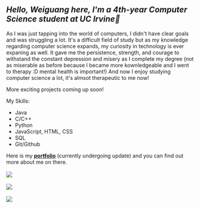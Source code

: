 ## *Hello, Weiguang here, I'm a 4th-year Computer Science student at UC Irvine👋*
<p>As I was just tapping into the world of computers, I didn't have clear goals and was struggling a lot. It's a difficult field of study but as my knowledge regarding computer science expands, my curiosity in technology is ever expaning as well. It gave me the persistence, strength, and courage to withstand the constant depression and misery as I complete my degree (not as miserable as before because I became more kownledgeable and I went to therapy :D mental health is important!) And now I enjoy studying computer science a lot, it's almsot therapeutic to me now!</p>
<p>More exciting projects coming up soon!</p>

My Skills:
- Java
- C/C++
- Python
- JavaScript, HTML, CSS
- SQL
- Git/Github
  
Here is my [**portfolio**](https://felixweiguangwu.github.io/) (currently undergoing update) and you can find out more about me on there. <br></br>
<a href="wwg12121@gmail.com"><img src="https://img.shields.io/badge/Gmail-D14836?style=for-the-badge&logo=gmail&logoColor=white"/></a> <br></br>
<a href="https://www.linkedin.com/in/weiguang-wu/"><img src="https://img.shields.io/badge/LinkedIn-0077B5?style=for-the-badge&logo=linkedin&logoColor=white"/></a> <br></br>
<a href="https://github.com/felixweiguangwu?tab=repositories"><img src="https://img.shields.io/badge/GitHub-100000?style=for-the-badge&logo=github&logoColor=white"/></a> <br></br>
